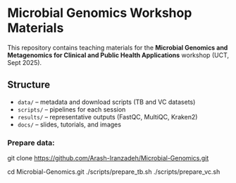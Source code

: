 # Microbial Genomics Workshop Materials

This repository contains teaching materials for the **Microbial Genomics and Metagenomics for Clinical and Public Health Applications** workshop (UCT, Sept 2025).

## Structure
- `data/` – metadata and download scripts (TB and VC datasets)
- `scripts/` – pipelines for each session
- `results/` – representative outputs (FastQC, MultiQC, Kraken2)
- `docs/` – slides, tutorials, and images

### Prepare data:
git clone https://github.com/Arash-Iranzadeh/Microbial-Genomics.git

cd Microbial-Genomics.git
./scripts/prepare_tb.sh
./scripts/prepare_vc.sh



